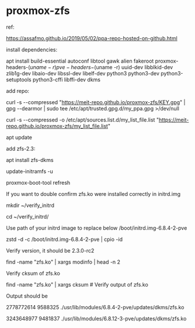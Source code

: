 ﻿# proxmox-zfs

ref:

https://assafmo.github.io/2019/05/02/ppa-repo-hosted-on-github.html

install dependencies:

apt install build-essential autoconf libtool gawk alien fakeroot proxmox-headers-$(uname -r) pve-headers-$(uname -r) uuid-dev libblkid-dev zlib1g-dev libaio-dev libssl-dev libelf-dev python3 python3-dev python3-setuptools python3-cffi libffi-dev dkms

add repo:

curl -s --compressed "https://meit-repo.github.io/proxmox-zfs/KEY.gpg" | gpg --dearmor | sudo tee /etc/apt/trusted.gpg.d/my_ppa.gpg >/dev/null

curl -s --compressed -o /etc/apt/sources.list.d/my_list_file.list "https://meit-repo.github.io/proxmox-zfs/my_list_file.list"

apt update

add zfs-2.3:

apt install zfs-dkms

update-initramfs -u

proxmox-boot-tool refresh

If you want to double confirm zfs.ko were installed correctly in initrd.img

mkdir ~/verify_initrd

cd ~/verify_initrd/

Use path of your initrd image to replace below /boot/initrd.img-6.8.4-2-pve

zstd -d -c /boot/initrd.img-6.8.4-2-pve | cpio -id

Verify version, it should be 2.3.0-rc2

find -name "zfs.ko" | xargs modinfo | head -n 2

Verify cksum of zfs.ko

find -name "zfs.ko" | xargs cksum # Verify output of zfs.ko

Output should be

2778772614 9588325 ./usr/lib/modules/6.8.4-2-pve/updates/dkms/zfs.ko

3243648977 9481837 ./usr/lib/modules/6.8.12-3-pve/updates/dkms/zfs.ko
